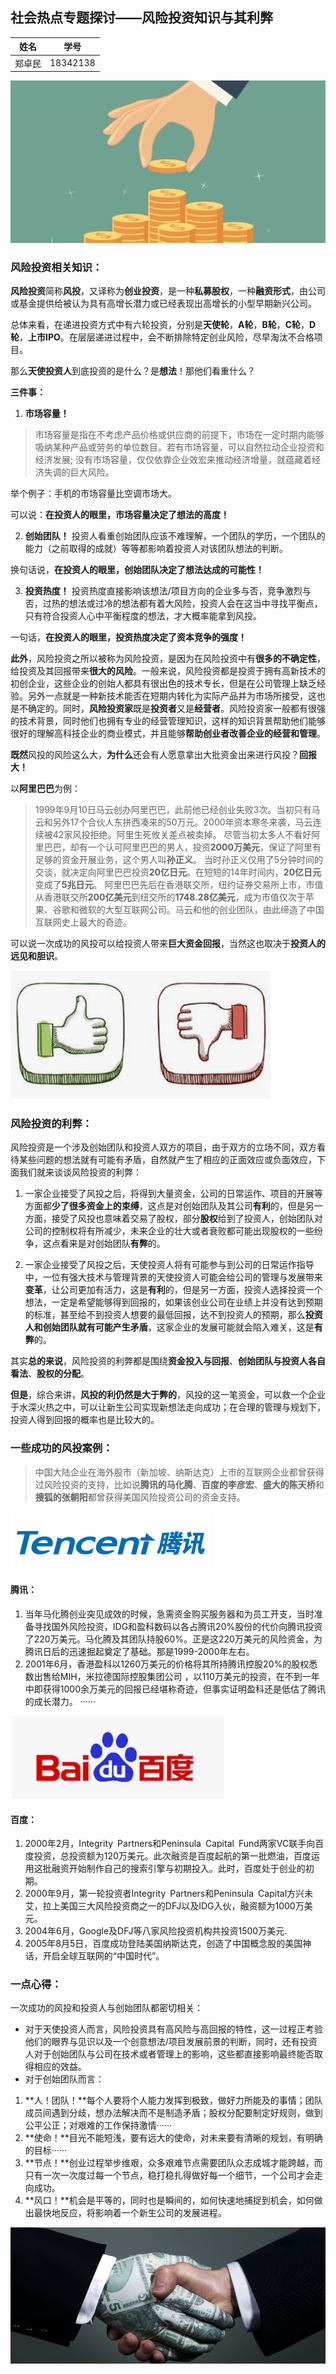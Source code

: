 ## 社会热点专题探讨——风险投资知识与其利弊

| 姓名      |    学号| 
| :--------: | :--------:| 
| 郑卓民    |   18342138| 

![](images/ft5.jpg)

### 风险投资相关知识：

**风险投资**简称**风投**，又译称为**创业投资**，是一种**私募股权**，一种**融资形式**，由公司或基金提供给被认为具有高增长潜力或已经表现出高增长的小型早期新兴公司。

总体来看，在递进投资方式中有六轮投资，分别是**天使轮**，**A轮**，**B轮**，**C轮**，**D轮**，**上市IPO**。在层层递进过程中，会不断排除特定创业风险，尽早淘汰不合格项目。

那么**天使投资人**到底投资的是什么？是**想法**！那他们看重什么？

**三件事：**
1. **市场容量！**
 >市场容量是指在不考虑产品价格或供应商的前提下，市场在一定时期内能够吸纳某种产品或劳务的单位数目。若有市场容量，可以自然拉动企业投资和经济发展; 没有市场容量，仅仅依靠企业效宏来推动经济增量，就蕴藏着经济失调的巨大风险。
 
举个例子：手机的市场容量比空调市场大。

可以说：**在投资人的眼里，市场容量决定了想法的高度！**

2. **创始团队！**
投资人看重创始团队应该不难理解，一个团队的学历，一个团队的能力（之前取得的成就）等等都影响着投资人对该团队想法的判断。

换句话说，**在投资人的眼里，创始团队决定了想法达成的可能性！**

3. **投资热度！**
投资热度直接影响该想法/项目方向的企业多与否，竞争激烈与否，过热的想法或过冷的想法都有着大风险，投资人会在这当中寻找平衡点，只有符合投资人心中平衡程度的想法，才大概率能拿到风投。

一句话，**在投资人的眼里，投资热度决定了资本竞争的强度！**

**此外**，风险投资之所以被称为风险投资，是因为在风险投资中有**很多的不确定性**，给投资及其回报带来**很大的风险**。一般来说，风险投资都是投资于拥有高新技术的初创企业，这些企业的创始人都具有很出色的技术专长，但是在公司管理上缺乏经验。另外一点就是一种新技术能否在短期内转化为实际产品并为市场所接受，这也是不确定的。同时，**风险投资家**既是**投资者**又是**经营者**。风险投资家一般都有很强的技术背景，同时他们也拥有专业的经营管理知识，这样的知识背景帮助他们能够很好的理解高科技企业的商业模式，并且能够**帮助创业者改善企业的经营和管理**。

**既然**风投的风险这么大，**为什么**还会有人愿意拿出大批资金出来进行风投？**回报大！**

以**阿里巴巴**为例：

>1999年9月10日马云创办阿里巴巴，此前他已经创业失败3次。当初只有马云和另外17个合伙人东拼西凑来的50万元。2000年资本寒冬来袭，马云连续被42家风投拒绝。阿里生死攸关差点被卖掉。
>尽管当初太多人不看好阿里巴巴，却有一个认可阿里巴巴的男人，投资**2000万美元**，保证了阿里有足够的资金开展业务，这个男人叫**孙正义**。
>当时孙正义仅用了5分钟时间的交谈，就决定向阿里巴巴投资**20亿日元**。在短短的14年时间内，**20亿日元**变成了**5兆日元**。
>阿里巴巴先后在香港联交所，纽约证券交易所上市，市值从香港联交所**200亿美元**到纽交所的**1748.28亿美元**，成为市值仅次于苹果、谷歌和微软的大型互联网公司。马云和他的创业团队，由此缔造了中国互联网史上最大的奇迹。

可以说一次成功的风投可以给投资人带来**巨大资金回报**，当然这也取决于**投资人的远见和胆识**。

![](images/ft4.png)

### 风险投资的利弊：

风险投资是一个涉及创始团队和投资人双方的项目，由于双方的立场不同，双方看待某些问题的想法就有可能有矛盾，自然就产生了相应的正面效应或负面效应，下面我们就来谈谈风险投资的利弊：

1. 一家企业接受了风投之后，将得到大量资金，公司的日常运作、项目的开展等方面都**少了很多资金上的束缚**，这点是对创始团队及其公司**有利**的，但是另一方面，接受了风投也意味着交易了股权，部分**股权**给到了投资人，创始团队对公司的控制权将有所减少，未来企业的壮大或者衰败都可能出现股权的一些纷争，这点看来是对创始团队**有弊**的。

2. 一家企业接受了风投之后，天使投资人将有可能参与到公司的日常运作指导中，一位有强大技术与管理背景的天使投资人可能会给公司的管理与发展带来**变革**，让公司更加有活力，这是**有利**的，但是另一方面，投资人选择投资一个想法，一定是希望能够得到回报的，如果该创业公司在业绩上并没有达到预期的标准，甚至给不到投资人想要的最低回报，达不到投资人的预期，那么**投资人和创始团队就有可能产生矛盾**，这家企业的发展可能就会陷入难关，这是**有弊**的。

其实**总的来说**，风险投资的利弊都是围绕**资金投入与回报**、**创始团队与投资人各自看法**、**股权的分配**。

**但是**，综合来讲，**风投的利仍然是大于弊的**，风投的这一笔资金，可以救一个企业于水深火热之中，可以让新生公司实现新想法走向成功；在合理的管理与规划下，投资人得到回报的概率也是比较大的。

### 一些成功的风投案例：

>中国大陆企业在海外股市（新加坡、纳斯达克）上市的互联网企业都曾获得过风险投资的支持，比如说**腾讯的马化腾**、**百度的李彦宏**、**盛大的陈天桥**和**搜狐的张朝阳**都曾获得美国风险投资公司的资金支持。

![](images/ft1.png)

#### 腾讯：
1. 当年马化腾创业突见成效的时候，急需资金购买服务器和为员工开支，当时准备寻找国外风险投资，IDG和盈科数码以各占腾讯20%股份的代价向腾讯投资了220万美元。马化腾及其团队持股60%。正是这220万美元的风险资金，为腾讯日后的迅速掘起奠定了基础。那是1999-2000年左右。
2. 2001年6月，香港盈科以1260万美元的价格将其所持腾讯控股20%的股权悉数出售给MIH，米拉德国际控股集团公司 ，以110万美元的投资，在不到一年中即获得1000余万美元的回报已经堪称奇迹，但事实证明盈科还是低估了腾讯的成长潜力。 
······

![](images/ft6.png)

#### 百度：
1. 2000年2月，Integrity Partners和Peninsula Capital Fund两家VC联手向百度投资，总投资额为120万美元。此次融资是百度起航的第一批燃油，百度运用这批融资开始制作自己的搜索引擎与初期投入。此时，百度处于创业的初期。
2. 2000年9月，第一轮投资者Integrity Partners和Peninsula Capital方兴未艾，拉上美国三大风险投资商之一的DFJ以及IDG入伙，融资额为1000万美元。
3. 2004年6月，Google及DFJ等八家风险投资机构共投资1500万美元.
4. 2005年8月5日，百度成功登陆美国纳斯达克，创造了中国概念股的美国神话，开启全球互联网的“中国时代”。 

### 一点心得：
一次成功的风投和投资人与创始团队都密切相关：
- 对于天使投资人而言，风险投资具有高风险与高回报的特性，这一过程正考验他们的眼界与见识以及一个创意想法/项目发展前景的判断，同时，还有投资人对于创始团队与公司在技术或者管理上的影响，这些都直接影响最终能否取得相应的效益。
- 对于创始团队而言：
 1. **人！团队！**每个人要将个人能力发挥到极致，做好力所能及的事情；团队成员间遇到分歧，想办法解决而不是制造矛盾；股权分配要制定好规则，做到公平公正；对艰难的工作保持激情······
 2. **使命！**目光不能短浅，要有远大的使命，对未来要有清晰的规划，有明确的目标······
 3. **节点！**创业过程举步维艰，众多艰难节点需要团队众志成城才能跨越，而只有一次一次度过每一个节点，稳打稳扎得做好每一个细节，一个公司才会走向成功。
 4. **风口！**机会是平等的，同时也是瞬间的，如何快速地捕捉到机会，如何做出最快地反应，将影响着一个新生公司的发展进程。

![](images/ft3.jpg)

